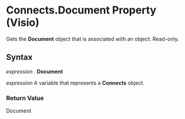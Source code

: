 
# Connects.Document Property (Visio)

Gets the  **Document** object that is associated with an object. Read-only.


## Syntax

 _expression_ . **Document**

 _expression_ A variable that represents a **Connects** object.


### Return Value

Document

